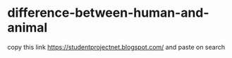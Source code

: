 # difference-between-human-and-animal


copy this link https://studentprojectnet.blogspot.com/ and paste on search 
